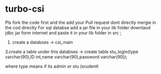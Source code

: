 # turbo-csi
Pls fork the code first and the add your Pull request 
dont directly mergie in the cod directly
For sql databse
add a jar file in your lib folder 
downlaod jdbc jar form internet and paste it in your lib folder in src ;
1. create a databses -> csi_main







3.create a table under this databses -> create table stu_login(type varchar(90),ID int,name varchar(90),password varchar(90));




where type means if its admin or stu (srudentI
